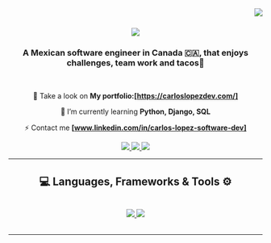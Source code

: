 <img align="right" src="https://visitor-badge.laobi.icu/badge?page_id=Carlos2902.Carlos2902" />

<h1 align="center">
    <img src="https://readme-typing-svg.herokuapp.com/?font=Righteous&size=35&center=true&vCenter=true&width=500&height=70&duration=4000&lines=Hola+!+😁;+I'm+Carlos+Lopez!;" />
</h1>

<h3 align="center">A Mexican software engineer in Canada 🇨🇦, that enjoys challenges, team work and tacos🌮 </h3>

<br/>

<div align="center">
 
 🔭 Take a look on **My portfolio:[https://carloslopezdev.com/]**
 
🌱 I’m currently learning **Python, Django, SQL**

⚡️ Contact me **[www.linkedin.com/in/carlos-lopez-software-dev]**

 </div>

 <div align="center"> 
  <a href="mailto:carloslopezr29@gmail.com">
    <img src="https://img.shields.io/badge/Gmail-FFFFFF?style=for-the-badge&logo=gmail&logoColor=red" />
  </a>
   
  <a href="https://www.linkedin.com/in/carlos-lopez-software-dev" target="_blank">
    <img src="https://img.shields.io/badge/LinkedIn-0077B5?style=for-the-badge&logo=linkedin&logoColor=white" target="_blank" />
  </a>
  
  <a href="https://www.carloslopezdev.com/" target="_blank">
     <img src="https://img.shields.io/badge/Portfolio-FF5722?style=for-the-badge&logo=todoist&logoColor=white" target="_blank" /> 
  </a>
</div>


 <hr/>
 
<h2 align="center">💻 Languages, Frameworks & Tools ⚙️</h2>
<br/>
<div align="center">
  <a href= "https://skillicons.dev"> 
    <img src="https://skillicons.dev/icons?i=react,bootstrap,html,css,vscode,github,figma,tailwind,git" />
    <img src="https://skillicons.dev/icons?i=nodejs,python,javascript,typescript,express,nextjs,mysql" /><br>
  <a/>
</div>

<br/>
<hr/>

